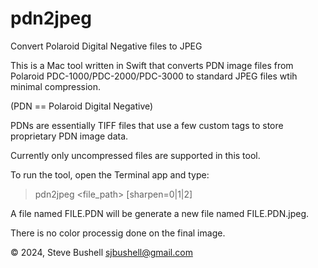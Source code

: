 # pdn2jpeg
Convert Polaroid Digital Negative files to JPEG

This is a Mac tool written in Swift that converts PDN image files from
Polaroid PDC-1000/PDC-2000/PDC-3000 to standard JPEG files wtih minimal compression.

(PDN == Polaroid Digital Negative)

PDNs are essentially TIFF files that use a few custom tags
to store proprietary PDN image data.

Currently only uncompressed files are supported in this tool.

To run the tool, open the Terminal app and type: 
> pdn2jpeg <file_path> [sharpen=0|1|2]

A file named FILE.PDN will be generate a new file named FILE.PDN.jpeg.

There is no color processig done on the final image.

© 2024, Steve Bushell
sjbushell@gmail.com

